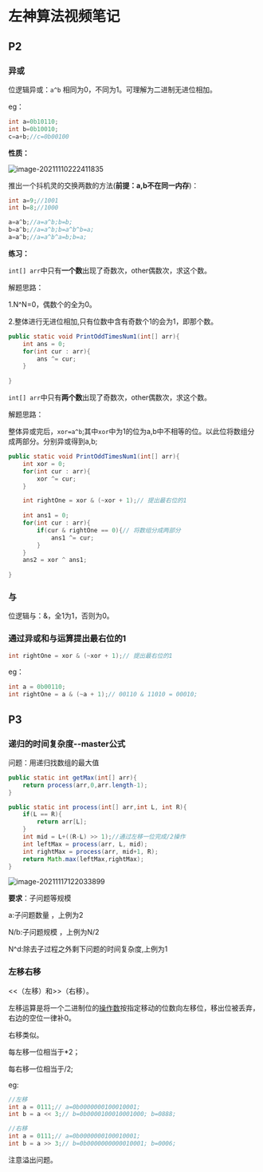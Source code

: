 # 左神算法视频笔记

## P2

### 异或

位逻辑异或：`a^b`  相同为0，不同为1。可理解为二进制无进位相加。

eg：

```java 
int a=0b10110;
int b=0b10010;
c=a+b;//c=0b00100
```

**性质：**

![image-20211110222411835](C:\Users\Administrator\AppData\Roaming\Typora\typora-user-images\image-20211110222411835.png)

推出一个抖机灵的交换两数的方法(**前提：a,b不在同一内存**)：

```java 
int a=9;//1001
int b=8;//1000		

a=a^b;//a=a^b;b=b;
b=a^b;//a=a^b;b=a^b^b=a;
a=a^b;//a=a^b^a=b;b=a;
```

**练习：**



`int[] arr`中只有**一个数**出现了奇数次，other偶数次，求这个数。

解题思路：

1.N^N=0，偶数个的全为0。

2.整体进行无进位相加,只有位数中含有奇数个1的会为1，即那个数。

```java
public static void PrintOddTimesNum1(int[] arr){
	int ans = 0;
    for(int cur : arr){
		ans ^= cur;
    }
    
}
```



`int[] arr`中只有**两个数**出现了奇数次，other偶数次，求这个数。

解题思路：

整体异或完后，`xor=a^b`;其中`xor`中为1的位为a,b中不相等的位。以此位将数组分成两部分。分别异或得到a,b;

```java
public static void PrintOddTimesNum1(int[] arr){
	int xor = 0;
    for(int cur : arr){
		xor ^= cur;
    }

    int rightOne = xor & (~xor + 1);// 提出最右位的1
    
    int ans1 = 0;
    for(int cur : arr){
		if(cur & rightOne == 0){// 将数组分成两部分
            ans1 ^= cur;
        }
    }
    ans2 = xor ^ ans1;
    
}
```

### 与

位逻辑与：&，全1为1，否则为0。

### 通过异或和与运算提出最右位的1

```java
int rightOne = xor & (~xor + 1);// 提出最右位的1
```

eg：

```java
int a = 0b00110;
int rightOne = a & (~a + 1);// 00110 & 11010 = 00010;
```



## P3

### 递归的时间复杂度--master公式

问题：用递归找数组的最大值

```java
public static int getMax(int[] arr){
	return process(arr,0,arr.length-1);
}

public static int process(int[] arr,int L, int R){
	if(L == R){
		return arr[L];
	}
	int mid = L+((R-L) >> 1);//通过左移一位完成/2操作
	int leftMax = process(arr, L, mid);
	int rightMax = process(arr, mid+1, R);
	return Math.max(leftMax,rightMax);
}
```

![image-20211117122033899](C:\Users\Administrator\AppData\Roaming\Typora\typora-user-images\image-20211117122033899.png)

**要求**：子问题等规模

a:子问题数量 ，上例为2

N/b:子问题规模 ，上例为N/2

N^d:除去子过程之外剩下问题的时间复杂度,上例为1

### 左移右移

<<（左移）和>>（右移）。

左移运算是将一个二进制位的[操作数](https://baike.baidu.com/item/操作数/7658270)按指定移动的位数向左移位，移出位被丢弃，右边的空位一律补0。

右移类似。

每左移一位相当于*2；

每右移一位相当于/2;

eg:

```java
//左移
int a = 0111;// a=0b0000000100010001;
int b = a << 3;// b=0b0000100010001000; b=0888;

```

```java
//右移
int a = 0111;// a=0b0000000100010001;
int b = a >> 3;// b=0b0000000000010001; b=0006;

```



注意溢出问题。

